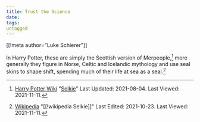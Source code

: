 ```yaml
---
title: Trust the Science
date: 
tags:
untagged
---
```

[[!meta author="Luke Schierer"]]

In Harry Potter, these are simply the Scottish version of Merpeople,[^211111-7]
more generally they figure in Norse, Celtic and Icelandic mythology and use
seal skins to shape shift, spending much of their life at sea as a
seal.[^211111-8] 

[^211111-8]: [Wikipedia](https://en.wikipedia.org/wiki/)
    "[[!wikipedia Selkie]]" Last Edited: 2021-10-23. Last Viewed: 2021-11-11.

[^211111-7]: [Harry Potter Wiki](https://harrypotter.fandom.com/wiki)
    "[Selkie](https://harrypotter.fandom.com/wiki/Selkie)"
    Last Updated: 2021-08-04. Last Viewed: 2021-11-11.
